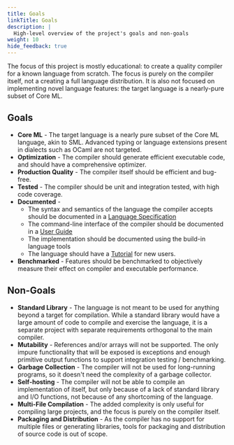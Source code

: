 ```yaml
---
title: Goals
linkTitle: Goals
description: |
  High-level overview of the project's goals and non-goals
weight: 10
hide_feedback: true
---
```


The focus of this project is mostly educational: to create a quality compiler for a known language from scratch.  The focus is purely on the compiler itself, not a creating a full language distribution.  It is also not focused on implementing novel language features: the target language is a nearly-pure subset of Core ML.

Goals
---

* **Core ML** - The target language is a nearly pure subset of the Core ML language, akin to SML.  Advanced typing or language extensions present in dialects such as OCaml are not targeted.
* **Optimization** - The compiler should generate efficient executable code, and should have a comprehensive optimizer.
* **Production Quality** - The compiler itself should be efficient and bug-free.
* **Tested** - The compiler should be unit and integration tested, with high code coverage.
* **Documented** -
  * The syntax and semantics of the language the compiler accepts should be documented in a [Language Specification](/docs/language_spec)
  * The command-line interface of the compiler should be documented in a [User Guide](/docs/user_guide)
  * The implementation should be documented using the build-in language tools
  * The language should have a [Tutorial](/docs/tutorial) for new users.
* **Benchmarked** - Features should be benchmarked to objectively measure their effect on compiler and executable performance.

Non-Goals
---

* **Standard Library** - The language is not meant to be used for anything beyond a target for compilation.  While a standard library would have a large amount of code to compile and exercise the language, it is a separate project with separate requirements orthogonal to the main compiler.
* **Mutability** - References and/or arrays will not be supported.  The only impure functionality that will be exposed is exceptions and enough primitive output functions to support integration testing / benchmarking.
* **Garbage Collection** - The compiler will not be used for long-running programs, so it doesn't need the complexity of a garbage collector.
* **Self-hosting** - The compiler will not be able to compile an implementation of itself, but only because of a lack of standard library and I/O functions, not because of any shortcoming of the language.
* **Multi-File Compilation** - The added complexity is only useful for compiling large projects, and the focus is purely on the compiler itself.
* **Packaging and Distribution** - As the compiler has no support for multiple files or generating libraries, tools for packaging and distribution of source code is out of scope.

